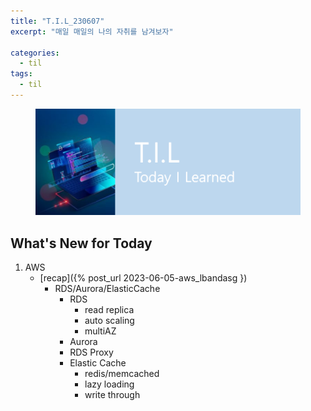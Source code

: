 ```yaml
---
title: "T.I.L_230607"
excerpt: "매일 매일의 나의 자취를 남겨보자"

categories:
  - til
tags:
  - til
---
```

<figure>
    <img src="/assets/images/til_image.png">
</figure>

## What's New for  Today   
1. AWS
    - [recap]({% post_url 2023-06-05-aws_lbandasg })
        - RDS/Aurora/ElasticCache
            - RDS
                - read replica
                - auto scaling
                - multiAZ
            - Aurora
            - RDS Proxy
            - Elastic Cache
                - redis/memcached
                - lazy loading
                - write through


  